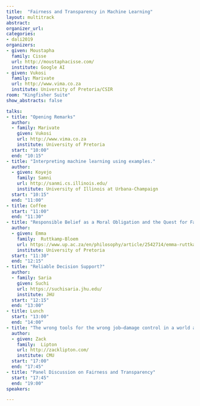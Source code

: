 ```yaml
---
title:  "Fairness and Transparency in Machine Learning"
layout: multitrack
abstract: 
organizer_url:
categories:
- dali2019
organizers:
- given: Moustapha 
  family: Cisse
  url: http://moustaphacisse.com/
  institute: Google AI
- given: Vukosi 
  family: Marivate
  url: http://www.vima.co.za
  institute: University of Pretoria/CSIR
room: "Kingfisher Suite"
show_abstracts: false

talks:
- title: "Opening Remarks"
  author: 
  - family: Marivate
    given: Vukosi
    url: http://www.vima.co.za
    institute: University of Pretoria
  start: "10:00"
  end: "10:15" 
- title: "Interpreting machine learning using examples."
  author:
  - given: Koyejo
    family: Samni
    url: http://sanmi.cs.illinois.edu/
    institute: University of Illinois at Urbana-Champaign
  start: "10:15"
  end: "11:00" 
- title: Coffee
  start: "11:00"
  end: "11:30"
- title: "Responsible Belief as a Moral Obligation and the Quest for Fair and Transparent Machine Learning"
  author:
  - given: Emma
    family:  Ruttkamp-Bloem
    url: https://www.up.ac.za/en/philosophy/article/2542714/emma-ruttkamp-bloem
    institute: University of Pretoria
  start: "11:30"
  end: "12:15"   
- title: "Reliable Decision Support?"
  author: 
  - family: Saria
    given: Suchi
    url: https://suchisaria.jhu.edu/
    institute: JHU
  start: "12:15"
  end: "13:00" 
- title: Lunch
  start: "13:00"
  end: "14:00"
- title: "The wrong tools for the wrong job—damage control in a world awash with premature ML"
  author:
  - given: Zack
    family:  Lipton
    url: http://zacklipton.com/
    institute: CMU
  start: "17:00"
  end: "17:45" 
- title: "Panel Discussion on Fairness and Transparency"
  start: "17:45"
  end: "19:00" 
speakers:

---
```

